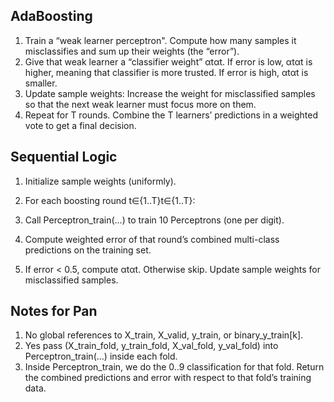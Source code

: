 ## AdaBoosting

1. Train a “weak learner perceptron". Compute how many samples it misclassifies and sum up their weights (the “error”).
1. Give that weak learner a “classifier weight” αtαt​. If error is low, αtαt​ is higher, meaning that classifier is more trusted. If error is high, αtαt​ is smaller.
1. Update sample weights: Increase the weight for misclassified samples so that the next weak learner must focus more on them.
1. Repeat for T rounds. Combine the T learners’ predictions in a weighted vote to get a final decision.

## Sequential Logic

1. Initialize sample weights (uniformly).
1. For each boosting round t∈{1..T}t∈{1..T}:

1. Call Perceptron_train(...) to train 10 Perceptrons (one per digit).
1. Compute weighted error of that round’s combined multi-class predictions on the training set.
1. If error < 0.5, compute αtαt​. Otherwise skip.
Update sample weights for misclassified samples.


## Notes for Pan

1. No global references to X_train, X_valid, y_train, or binary_y_train[k].
1. Yes pass (X_train_fold, y_train_fold, X_val_fold, y_val_fold) into Perceptron_train(...) inside each fold.
1. Inside Perceptron_train, we do the 0..9 classification for that fold. Return the combined predictions and error with respect to that fold’s training data.